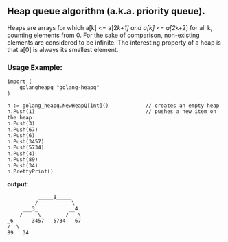 ## Heap queue algorithm (a.k.a. priority queue).

Heaps are arrays for which a[k] <= a[2*k+1] and a[k] <= a[2*k+2] for
all k, counting elements from 0.  For the sake of comparison,
non-existing elements are considered to be infinite.  The interesting
property of a heap is that a[0] is always its smallest element.

### Usage Example:
```
import (
	golangheapq "golang-heapq"
)

h := golang_heapq.NewHeapQ[int]()            // creates an empty heap
h.Push(1)                                    // pushes a new item on the heap
h.Push(3)
h.Push(67)
h.Push(6)
h.Push(3457)
h.Push(5734)
h.Push(4)
h.Push(89)
h.Push(34)
h.PrettyPrint()
```

**output**:
```
          _____1_____     
         /           \    
     ___3_          __4   
    /     \        /   \  
_6      3457   5734   67
/  \                     
89   34                   
```   


